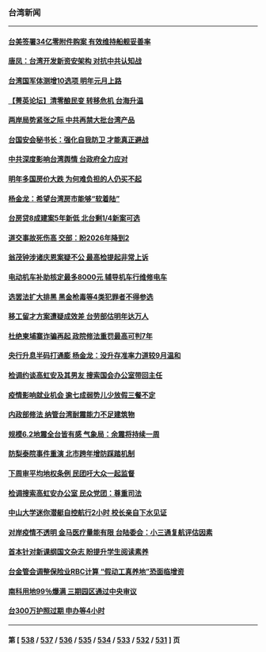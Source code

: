 ### 台湾新闻
---
#### [台美签署34亿零附件购案 有效维持船舰妥善率](../../pages/ncid1349361/n13886013.md) 
#### [唐凤：台湾开发新资安架构 对抗中共认知战](../../pages/ncid1349361/n13885976.md) 
#### [台湾国军体测增10选项 明年元月上路](../../pages/ncid1349361/n13885400.md) 
#### [【菁英论坛】清零酿民变 转移危机 台海升温](../../pages/ncid1349361/n13885693.md) 
#### [两岸局势紧张之际 中共再禁大批台湾产品](../../pages/ncid1349361/n13885668.md) 
#### [台国安会秘书长：强化自我防卫 才能真正避战](../../pages/ncid1349361/n13885454.md) 
#### [中共深度影响台湾舆情 台政府全力应对](../../pages/ncid1349361/n13885358.md) 
#### [明年多国房价大跌 为何难负担的人仍买不起](../../pages/ncid1349361/n13885536.md) 
#### [杨金龙：希望台湾房市能够“软着陆”](../../pages/ncid1349361/n13885495.md) 
#### [台房贷8成建案5年新低 北台剩1/4新案可选](../../pages/ncid1349361/n13885586.md) 
#### [道交事故死伤高 交部：盼2026年降到2](../../pages/ncid1349361/n13885584.md) 
#### [翁茂钟涉诸庆恩案疑不公 最高检提起非常上诉](../../pages/ncid1349361/n13885588.md) 
#### [电动机车补助核定最多8000元 辅导机车行维修电车](../../pages/ncid1349361/n13885582.md) 
#### [选罢法扩大排黑 黑金枪毒等4类犯罪者不得参选](../../pages/ncid1349361/n13885580.md) 
#### [移工留才方案遭疑成效差 台劳部估明年达万人](../../pages/ncid1349361/n13885589.md) 
#### [杜绝柬埔寨诈骗再起 政院修法重罚最高可判7年](../../pages/ncid1349361/n13885578.md) 
#### [央行升息半码打通膨 杨金龙：没升存准率力道较9月温和](../../pages/ncid1349361/n13885497.md) 
#### [检调约谈高虹安及其男友 搜索国会办公室带回主任](../../pages/ncid1349361/n13885553.md) 
#### [疫情影响就业机会 逾七成弱势儿少放假三餐不定](../../pages/ncid1349361/n13885572.md) 
#### [内政部修法 纳管台湾耐震能力不足建筑物](../../pages/ncid1349361/n13885571.md) 
#### [规模6.2地震全台皆有感 气象局：余震将持续一周](../../pages/ncid1349361/n13885573.md) 
#### [防梨泰院事件重演 北市跨年增防踩踏机制](../../pages/ncid1349361/n13885548.md) 
#### [下周审平均地权条例 民团吁大众一起监督](../../pages/ncid1349361/n13885551.md) 
#### [检调搜索高虹安办公室 民众党团：尊重司法](../../pages/ncid1349361/n13885549.md) 
#### [中山大学迷你潜艇自控航行2小时 校长亲自下水见证](../../pages/ncid1349361/n13885437.md) 
#### [对岸疫情不透明 金马医疗量能有限 台陆委会：小三通复航评估因素](../../pages/ncid1349361/n13885435.md) 
#### [首本针对新课纲国文杂志 盼提升学生阅读素养](../../pages/ncid1349361/n13885502.md) 
#### [台金管会调整保险业RBC计算 “假动工真养地”恐面临增资](../../pages/ncid1349361/n13885474.md) 
#### [南科用地99％爆满 三期园区通过中央审议](../../pages/ncid1349361/n13885412.md) 
#### [台300万护照过期 申办等4小时](../../pages/ncid1349361/n13885433.md) 

---
#### 第 [ [538](./538.md) / [537](./537.md) / [536](./536.md) / [535](./535.md) / [534](./534.md) / [533](./533.md) / [532](./532.md) / [531](./531.md) ] 页
